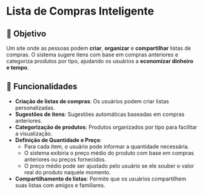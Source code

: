 # Lista de Compras Inteligente

## 🚀 Objetivo

Um site onde as pessoas podem **criar**, **organizar** e **compartilhar** listas de compras. O sistema sugere itens com base em compras anteriores e categoriza produtos por tipo, ajudando os usuários a **economizar dinheiro e tempo**.

## 📑 Funcionalidades

- **Criação de listas de compras**: Os usuários podem criar listas personalizadas.
- **Sugestões de itens**: Sugestões automáticas baseadas em compras anteriores.
- **Categorização de produtos**: Produtos organizados por tipo para facilitar a visualização.
- **Definição de Quantidade e Preço**:
  - Para cada item, o usuário pode informar a quantidade necessária.
  - O sistema exibiria o preço médio do produto com base em compras anteriores ou preços fornecidos.
  - O preço médio pode ser ajustado pelo usuário se ele souber o valor real do produto naquele momento.
- **Compartilhamento de listas**: Permite que os usuários compartilhem suas listas com amigos e familiares.
